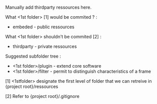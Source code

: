Manually add thirdparty ressources here.

What <1st folder> [1] would be commited ? :
* embeded - public ressources

What <1st folder> shouldn't be commited [2] : 
* thirdparty - private ressources 

Suggested subfolder tree  :
* <1st folder>/plugin - extend core software
* <1st folder>/filter - permit to distinguish characteristics of a frame


[1] <1stfolder> designate the first level of folder that we can retreive in {project root}/ressources

[2] Refer to {project root}/.gitignore

